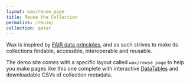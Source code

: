 ```yaml
---
layout: wax/reuse_page
title: Reuse the Collection
permalink: /reuse/
collection: qatar
---
```


Wax is inspired by [FAIR data principles](https://journal.code4lib.org/articles/13427), and as such strives to make its collections findable, accessible, interoperable and reusable.

The demo site comes with a specific layout called `wax/reuse_page` to help you make pages like this one complete with interactive [DataTables](https://datatables.net/) and downloadable CSVs of collection metadata.
